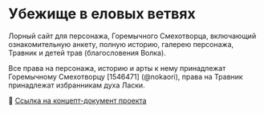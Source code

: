 # Убежище в еловых ветвях
Лорный сайт для персонажа, Горемычного Смехотворца, включающий ознакомительную анкету, полную историю, галерею персонажа, Травник и детей трав (благословения Волка). 

Все права на персонажа, историю и арты к нему принадлежат Горемычному Смехотворцу [1546471] (@nokaori), права на Травник принадлежат избранникам духа Ласки. 

📍 [Ссылка на концепт-документ проекта](https://docs.google.com/document/d/1cf031_YaoTwOP2QCFb3lFGhysR7RV6dJEYEIs5O4idU/edit?tab=t.fmepwi7j2t8b)
